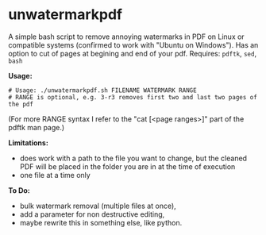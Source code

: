 # unwatermarkpdf

A simple bash script to remove annoying watermarks in PDF on Linux or compatible systems (confirmed to work with "Ubuntu on Windows").
Has an option to cut of pages at begining and end of your pdf.
Requires: `pdftk`, `sed`, `bash`

__Usage:__

    # Usage: ./unwatermarkpdf.sh FILENAME WATERMARK RANGE
    # RANGE is optional, e.g. 3-r3 removes first two and last two pages of the pdf 

(For more RANGE syntax I refer to the  "cat [\<page ranges\>]" part of the pdftk man page.)

__Limitations:__
- does work with a path to the file you want to change, but the cleaned PDF will be placed in the folder you are in at the time of execution 
- one file at a time only

__To Do:__

- bulk watermark removal (multiple files at once),
- add a parameter for non destructive editing,
- maybe rewrite this in something else, like python.

